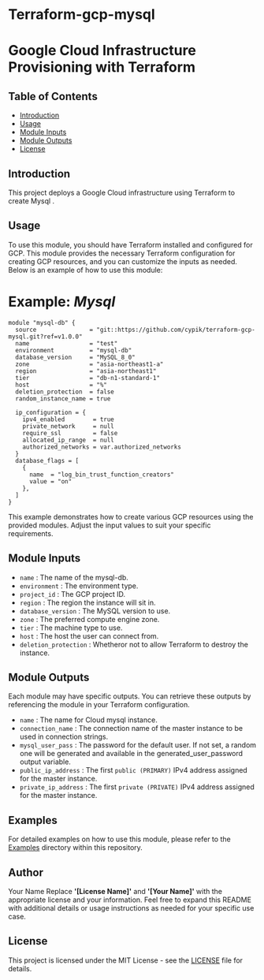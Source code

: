 # Terraform-gcp-mysql
# Google Cloud Infrastructure Provisioning with Terraform
## Table of Contents

- [Introduction](#introduction)
- [Usage](#usage)
- [Module Inputs](#module-inputs)
- [Module Outputs](#module-outputs)
- [License](#license)

## Introduction
This project deploys a Google Cloud infrastructure using Terraform to create Mysql .
## Usage
To use this module, you should have Terraform installed and configured for GCP. This module provides the necessary Terraform configuration for creating GCP resources, and you can customize the inputs as needed. Below is an example of how to use this module:
# Example: _Mysql_
```hcl
module "mysql-db" {
  source               = "git::https://github.com/cypik/terraform-gcp-mysql.git?ref=v1.0.0"
  name                 = "test"
  environment          = "mysql-db"
  database_version     = "MySQL_8_0"
  zone                 = "asia-northeast1-a"
  region               = "asia-northeast1"
  tier                 = "db-n1-standard-1"
  host                 = "%"
  deletion_protection  = false
  random_instance_name = true

  ip_configuration = {
    ipv4_enabled        = true
    private_network     = null
    require_ssl         = false
    allocated_ip_range  = null
    authorized_networks = var.authorized_networks
  }
  database_flags = [
    {
      name  = "log_bin_trust_function_creators"
      value = "on"
    },
  ]
}
```
This example demonstrates how to create various GCP resources using the provided modules. Adjust the input values to suit your specific requirements.

## Module Inputs

- `name`  : The name of the mysql-db.
- `environment` : The environment type.
- `project_id` : The GCP project ID.
- `region` : The region the instance will sit in.
- `database_version` : The MySQL version to use.
- `zone` : The preferred compute engine zone.
- `tier` : The machine type to use.
- `host` : The host the user can connect from.
- `deletion_protection` :  Whetheror not to allow Terraform to destroy the instance.

## Module Outputs
Each module may have specific outputs. You can retrieve these outputs by referencing the module in your Terraform configuration.

- `name` : The name for Cloud mysql instance.
- `connection_name` : The connection name of the master instance to be used in connection strings.
- `mysql_user_pass` : The password for the default user. If not set, a random one will be generated and available in the generated_user_password output variable.
- `public_ip_address` : The first `public (PRIMARY)` IPv4 address assigned for the master instance.
- `private_ip_address` : The first `private (PRIVATE)` IPv4 address assigned for the master instance.

## Examples
For detailed examples on how to use this module, please refer to the [Examples](https://github.com/cypik/terraform-gcp-mysql/tree/master/example) directory within this repository.

## Author
Your Name Replace **'[License Name]'** and **'[Your Name]'** with the appropriate license and your information. Feel free to expand this README with additional details or usage instructions as needed for your specific use case.

## License
This project is licensed under the MIT License - see the [LICENSE](https://github.com/cypik/terraform-gcp-mysql/blob/master/LICENSE) file for details.
